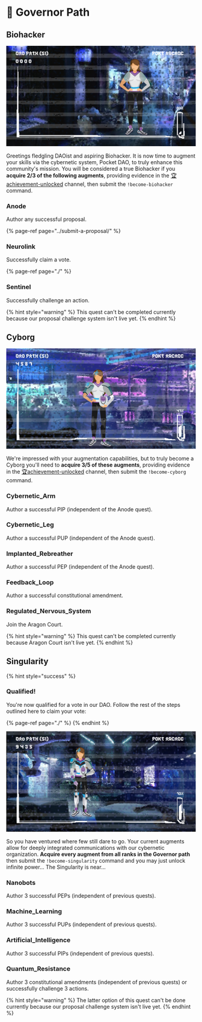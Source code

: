 # 👾 Governor Path

## Biohacker

![](../../../.gitbook/assets/daoist_banner1.png)

Greetings fledgling DAOist and aspiring Biohacker. It is now time to augment your skills via the cybernetic system, Pocket DAO, to truly enhance this community's mission. You will be considered a true Biohacker if you **acquire 2/3 of the following augments**, providing evidence in the [🏆achievement-unlocked](https://discord.com/channels/553741558869131266/763504639299289138) channel, then submit the `!become-biohacker` command.

### Anode

Author any successful proposal.

{% page-ref page="../submit-a-proposal/" %}

### Neurolink

Successfully claim a vote.

{% page-ref page="./" %}

### Sentinel

Successfully challenge an action.

{% hint style="warning" %}
This quest can't be completed currently because our proposal challenge system isn't live yet.
{% endhint %}

## Cyborg

![](../../../.gitbook/assets/daoist_banner2.png)

We're impressed with your augmentation capabilities, but to truly become a Cyborg you'll need to **acquire 3/5 of these augments**, providing evidence in the [🏆achievement-unlocked](https://discord.com/channels/553741558869131266/763504639299289138) channel, then submit the `!become-cyborg` command.

### Cybernetic\_Arm

Author a successful PIP \(independent of the Anode quest\).

### Cybernetic\_Leg

Author a successful PUP \(independent of the Anode quest\).

### Implanted\_Rebreather

Author a successful PEP \(independent of the Anode quest\).

### Feedback\_Loop

Author a successful constitutional amendment.

### Regulated\_Nervous\_System

Join the Aragon Court.

{% hint style="warning" %}
This quest can't be completed currently because Aragon Court isn't live yet.
{% endhint %}

## Singularity

{% hint style="success" %}
### Qualified!

You're now qualified for a vote in our DAO. Follow the rest of the steps outlined here to claim your vote:

{% page-ref page="./" %}
{% endhint %}

![](../../../.gitbook/assets/daoist_banner3.png)

So you have ventured where few still dare to go. Your current augments allow for deeply integrated communications with our cybernetic organization. **Acquire every augment from all ranks in the Governor path** then submit the `!become-singularity` command and you may just unlock infinite power... The Singularity is near...

### Nanobots

Author 3 successful PEPs \(independent of previous quests\).

### Machine\_Learning

Author 3 successful PUPs \(independent of previous quests\).

### Artificial\_Intelligence

Author 3 successful PIPs \(independent of previous quests\).

### Quantum\_Resistance

Author 3 constitutional amendments \(independent of previous quests\) or successfully challenge 3 actions.

{% hint style="warning" %}
The latter option of this quest can't be done currently because our proposal challenge system isn't live yet.
{% endhint %}

